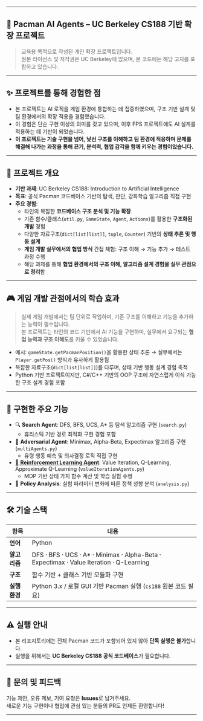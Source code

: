 
---

## 🧠 Pacman AI Agents – UC Berkeley CS188 기반 확장 프로젝트

> 교육용 목적으로 작성된 개인 확장 프로젝트입니다.  
> 원본 라이선스 및 저작권은 UC Berkeley에 있으며, 본 코드에는 해당 고지를 포함하고 있습니다.

---

## ✨ 프로젝트를 통해 경험한 점

- 본 프로젝트는 AI 로직을 게임 환경에 통합하는 데 집중하였으며, 구조 기반 설계 및 팀 환경에서의 확장 적용을 경험했습니다.  
- 이 경험은 단순 구현 이상의 의미를 갖고 있으며, 이후 FPS 프로젝트에도 AI 설계를 적용하는 데 기반이 되었습니다.  
- **이 프로젝트는 기술 구현을 넘어, 낯선 구조를 이해하고 팀 환경에 적응하며 문제를 해결해 나가는 과정을 통해 끈기, 분석력, 협업 감각을 함께 키우는 경험이었습니다.**  

---

## 📌 프로젝트 개요

- **기반 과제**: UC Berkeley CS188: Introduction to Artificial Intelligence  
- **목표**: 공식 Pacman 코드베이스 기반의 탐색, 판단, 강화학습 알고리즘 직접 구현  
- **주요 경험**:
  - 타인의 복잡한 **코드베이스 구조 분석 및 기능 확장**
  - 기존 함수/클래스(`util.py`, `GameState`, `Agent`, `Actions`)를 활용한 **구조화된 개발** 경험
  - 다양한 자료구조(`dict[list[list]]`, `tuple`, `Counter`) 기반의 **상태 추론 및 행동 설계**
  - **게임 개발 실무에서의 협업 방식** 간접 체험: 구조 이해 → 기능 추가 → 테스트 과정 수행  
  - 해당 과제를 통해 **협업 환경에서의 구조 이해, 알고리즘 설계 경험을 실무 관점으로 정리**함

---

## 🎮 게임 개발 관점에서의 학습 효과

> 실제 게임 개발에서는 팀 단위로 작업하며, 기존 구조를 이해하고 기능을 추가하는 능력이 필수입니다.  
> 본 프로젝트는 타인의 코드 기반에서 AI 기능을 구현하며, 실무에서 요구되는 **협업 능력과 구조 이해도**를 키울 수 있었습니다.

- 예시: `gameState.getPacmanPosition()`을 활용한 상태 추론 → 실무에서는 `Player.getPos()` 방식과 유사하게 활용됨
- 복잡한 자료구조(`dict[list[list]]`)를 다루며, 상태 기반 행동 설계 경험 축적
- Python 기반 프로젝트이지만, C#/C++ 기반의 OOP 구조에 자연스럽게 이식 가능한 구조 설계 경험 포함

---

## 🧩 구현한 주요 기능

- 🔍 **Search Agent**: DFS, BFS, UCS, A* 등 탐색 알고리즘 구현 (`search.py`)
  - 휴리스틱 기반 경로 최적화 구현 경험 포함
- 👾 **Adversarial Agent**: Minimax, Alpha-Beta, Expectimax 알고리즘 구현 (`multiAgents.py`)
  - 유령 행동 예측 및 의사결정 로직 직접 구현
- [🤖 **Reinforcement Learning Agent**](rl): Value Iteration, Q-Learning, Approximate Q-Learning (`valueIterationAgents.py`)
  - MDP 기반 상태 가치 함수 계산 및 학습 실험 수행
- 🧪 **Policy Analysis**: 실험 파라미터 변화에 따른 정책 성향 분석 (`analysis.py`)

---

## 🛠️ 기술 스택

| 항목         | 내용                                                                 |
|--------------|----------------------------------------------------------------------|
| **언어**     | Python                                                               |
| **알고리즘** | DFS · BFS · UCS · A* · Minimax · Alpha-Beta · Expectimax · Value Iteration · Q-Learning |
| **구조**     | 함수 기반 + 클래스 기반 모듈화 구현                                 |
| **실행 환경**| Python 3.x / 로컬 GUI 기반 Pacman 실행 (`cs188` 원본 코드 필요)     |

---

## ⚠️ 실행 안내

- 본 리포지토리에는 전체 Pacman 코드가 포함되어 있지 않아 **단독 실행은 불가**합니다.  
- 실행을 위해서는 **UC Berkeley CS188 공식 코드베이스**가 필요합니다.

---


## 📮 문의 및 피드백

기능 제안, 오류 제보, 기여 요청은 **Issues**로 남겨주세요.  
새로운 기능 구현이나 협업에 관심 있는 분들의 PR도 언제든 환영합니다!

---


